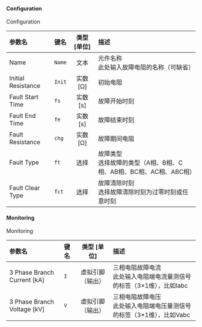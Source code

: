 <!--
DO NOT EDIT THIS FILE DIRECTLY.
This file is generated by tools/comp-docs.js.
All changes will be overwritten by regeneration.
-->

<slot class="model-parameters">

#### Configuration

Configuration

| 参数名 | 键名 | 类型 [单位] | 描述 |
|:------ |:---- |:-----------:|:---- |
| Name | `Name` | 文本 | 元件名称  <br/> 此处输入故障电阻的名称（可缺省） |
| Initial Resistance | `Init` | 实数 [Ω] | 初始电阻 |
| Fault Start Time | `fs` | 实数 [s] | 故障开始时刻 |
| Fault End Time | `fe` | 实数 [s] | 故障结束时刻 |
| Fault Resistance | `chg` | 实数 [Ω] | 故障期间电阻 |
| Fault Type | `ft` | 选择 | 故障类型  <br/> 选择故障的类型（A相、B相、C相、AB相、BC相、AC相、ABC相） |
| Fault Clear Type | `fct` | 选择 | 故障清除时刻  <br/>  选择故障清除时刻为过零时刻或任意时刻 |

#### Monitoring

Monitoring

| 参数名 | 键名 | 类型 [单位] | 描述 |
|:------ |:---- |:-----------:|:---- |
| 3 Phase Branch Current \[kA\] | `I` | 虚拟引脚（输出） | 三相电阻故障电流  <br/> 此处输入电阻端电流量测信号的标签（3×1维），比如Iabc |
| 3 Phase Branch Voltage \[kV\] | `V` | 虚拟引脚（输出） | 三相电阻故障电压 <br/> 此处输入电阻端电压量测信号的标签（3×1维），比如Vabc |


</slot>
